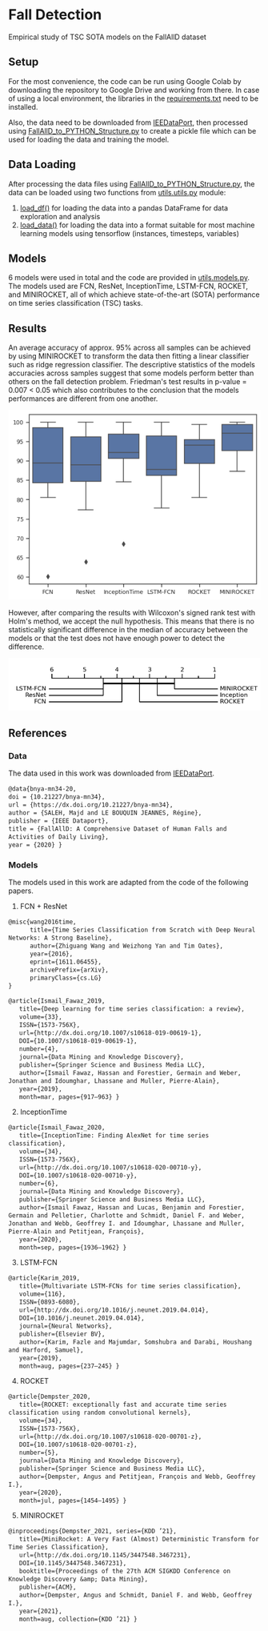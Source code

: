 # Fall Detection

Empirical study of TSC SOTA models on the FallAllD dataset

## Setup

For the most convenience, the code can be run using Google Colab by downloading the repository to Google Drive and working from there. In case of using a local environment, the libraries in the [requirements.txt](https://github.com/almasrifi-rami/fall_detection/blob/main/requirements.txt) need to be installed.

Also, the data need to be downloaded from [IEEDataPort](https://ieee-dataport.org/open-access/fallalld-comprehensive-dataset-human-falls-and-activities-daily-living), then processed using [FallAllD_to_PYTHON_Structure.py](https://github.com/almasrifi-rami/fall_detection/blob/main/src/utils/FallAllD_to_PYTHON_Structure.py) to create a pickle file which can be used for loading the data and training the model.

## Data Loading

After processing the data files using [FallAllD_to_PYTHON_Structure.py](https://github.com/almasrifi-rami/fall_detection/blob/main/src/utils/FallAllD_to_PYTHON_Structure.py), the data can be loaded using two functions from [utils.utils.py](https://github.com/almasrifi-rami/fall_detection/blob/main/src/utils/utils.py) module:

1. [load_df()](https://github.com/almasrifi-rami/fall_detection/blob/1e78539ef9c9c4ccbd2705dc7fa16851039e0f57/src/utils/utils.py#L25) for loading the data into a pandas DataFrame for data exploration and analysis
2. [load_data()](https://github.com/almasrifi-rami/fall_detection/blob/1e78539ef9c9c4ccbd2705dc7fa16851039e0f57/src/utils/utils.py#L194) for loading the data into a format suitable for most machine learning models using tensorflow (instances, timesteps, variables)

## Models

6 models were used in total and the code are provided in [utils.models.py](https://github.com/almasrifi-rami/fall_detection/blob/main/src/utils/models.py). The models used are FCN, ResNet, InceptionTime, LSTM-FCN, ROCKET, and MINIROCKET, all of which achieve state-of-the-art (SOTA) performance on time series classification (TSC) tasks.

## Results

An average accuracy of approx. 95% across all samples can be achieved by using MINIROCKET to transform the data then fitting a linear classifier such as ridge regression classifier. The descriptive statistics of the models accuracies across samples suggest that some models perform better than others on the fall detection problem. Friedman's test results in p-value = 0.007 < 0.05 which also contributes to the conclusion that the models performances are different from one another.

![Accuracy Boxplot](accuracies_boxplot.png "Boxplot")

However, after comparing the results with Wilcoxon's signed rank test with Holm's method, we accept the null hypothesis. This means that there is no statistically significant difference in the median of accuracy between the models or that the test does not have enough power to detect the difference.

![cd-diagram](cd-diagram.png "Critical Difference Diagram")

## References

### Data

The data used in this work was downloaded from [IEEDataPort](https://ieee-dataport.org/open-access/fallalld-comprehensive-dataset-human-falls-and-activities-daily-living).

```
@data{bnya-mn34-20,
doi = {10.21227/bnya-mn34},
url = {https://dx.doi.org/10.21227/bnya-mn34},
author = {SALEH, Majd and LE BOUQUIN JEANNES, Régine},
publisher = {IEEE Dataport},
title = {FallAllD: A Comprehensive Dataset of Human Falls and Activities of Daily Living},
year = {2020} }
```

### Models

The models used in this work are adapted from the code of the following papers.

1. FCN + ResNet

```
@misc{wang2016time,
      title={Time Series Classification from Scratch with Deep Neural Networks: A Strong Baseline}, 
      author={Zhiguang Wang and Weizhong Yan and Tim Oates},
      year={2016},
      eprint={1611.06455},
      archivePrefix={arXiv},
      primaryClass={cs.LG}
}
```

```
@article{Ismail_Fawaz_2019,
   title={Deep learning for time series classification: a review},
   volume={33},
   ISSN={1573-756X},
   url={http://dx.doi.org/10.1007/s10618-019-00619-1},
   DOI={10.1007/s10618-019-00619-1},
   number={4},
   journal={Data Mining and Knowledge Discovery},
   publisher={Springer Science and Business Media LLC},
   author={Ismail Fawaz, Hassan and Forestier, Germain and Weber, Jonathan and Idoumghar, Lhassane and Muller, Pierre-Alain},
   year={2019},
   month=mar, pages={917–963} }
```

2. InceptionTime

```
@article{Ismail_Fawaz_2020,
   title={InceptionTime: Finding AlexNet for time series classification},
   volume={34},
   ISSN={1573-756X},
   url={http://dx.doi.org/10.1007/s10618-020-00710-y},
   DOI={10.1007/s10618-020-00710-y},
   number={6},
   journal={Data Mining and Knowledge Discovery},
   publisher={Springer Science and Business Media LLC},
   author={Ismail Fawaz, Hassan and Lucas, Benjamin and Forestier, Germain and Pelletier, Charlotte and Schmidt, Daniel F. and Weber, Jonathan and Webb, Geoffrey I. and Idoumghar, Lhassane and Muller, Pierre-Alain and Petitjean, François},
   year={2020},
   month=sep, pages={1936–1962} }
```

3. LSTM-FCN

```
@article{Karim_2019,
   title={Multivariate LSTM-FCNs for time series classification},
   volume={116},
   ISSN={0893-6080},
   url={http://dx.doi.org/10.1016/j.neunet.2019.04.014},
   DOI={10.1016/j.neunet.2019.04.014},
   journal={Neural Networks},
   publisher={Elsevier BV},
   author={Karim, Fazle and Majumdar, Somshubra and Darabi, Houshang and Harford, Samuel},
   year={2019},
   month=aug, pages={237–245} }
```

4. ROCKET

```
@article{Dempster_2020,
   title={ROCKET: exceptionally fast and accurate time series classification using random convolutional kernels},
   volume={34},
   ISSN={1573-756X},
   url={http://dx.doi.org/10.1007/s10618-020-00701-z},
   DOI={10.1007/s10618-020-00701-z},
   number={5},
   journal={Data Mining and Knowledge Discovery},
   publisher={Springer Science and Business Media LLC},
   author={Dempster, Angus and Petitjean, François and Webb, Geoffrey I.},
   year={2020},
   month=jul, pages={1454–1495} }
```

5. MINIROCKET

```
@inproceedings{Dempster_2021, series={KDD ’21},
   title={MiniRocket: A Very Fast (Almost) Deterministic Transform for Time Series Classification},
   url={http://dx.doi.org/10.1145/3447548.3467231},
   DOI={10.1145/3447548.3467231},
   booktitle={Proceedings of the 27th ACM SIGKDD Conference on Knowledge Discovery &amp; Data Mining},
   publisher={ACM},
   author={Dempster, Angus and Schmidt, Daniel F. and Webb, Geoffrey I.},
   year={2021},
   month=aug, collection={KDD ’21} }
```
